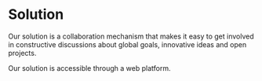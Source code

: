 # Solution

Our solution is a collaboration mechanism that makes it easy to get involved in constructive discussions about global goals, innovative ideas and open projects.

Our solution is accessible through a web platform.


